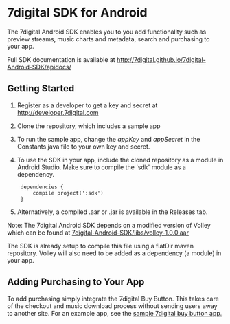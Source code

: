 # 7digital SDK for Android #

The 7digital Android SDK enables you to you add functionality such as preview streams, music charts and metadata, search and purchasing to your app.

Full SDK documentation is available at http://7digital.github.io/7digital-Android-SDK/apidocs/

## Getting Started ##

1. Register as a developer to get a key and secret at http://developer.7digital.com

2. Clone the repository, which includes a sample app

3. To run the sample app, change the _appKey_ and _appSecret_ in the Constants.java file to your own key and secret.

4. To use the SDK in your app, include the cloned repository as a module in Android Studio. Make sure to compile the 'sdk' module as a dependency.

		dependencies {
			compile project(':sdk')
		}

5. Alternatively, a compiled .aar or .jar is available in the Releases tab.


Note: The 7digital Android SDK depends on a modified version of Volley which can be found at [7digital-Android-SDK/libs/volley-1.0.0.aar](libs/volley-1.0.0.aar)

The SDK is already setup to compile this file using a flatDir maven repository.
Volley will also need to be added as a dependency (a module) in your app.

## Adding Purchasing to Your App ##

To add purchasing simply integrate the 7digital Buy Button. This takes care of the checkout and music download process without sending users away to another site. For an example app, see the [sample 7digital buy button app.](https://github.com/7digital/7digital-android-buy-button-demo) 









